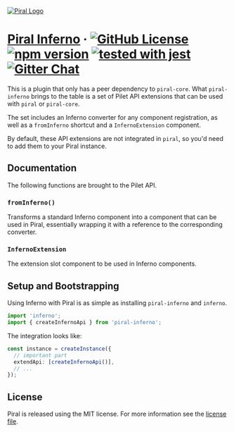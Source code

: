 [![Piral Logo](https://github.com/smapiot/piral/raw/master/docs/assets/logo.png)](https://piral.io)

# [Piral Inferno](https://piral.io) &middot; [![GitHub License](https://img.shields.io/badge/license-MIT-blue.svg)](https://github.com/smapiot/piral/blob/master/LICENSE) [![npm version](https://img.shields.io/npm/v/piral-inferno.svg?style=flat)](https://www.npmjs.com/package/piral-inferno) [![tested with jest](https://img.shields.io/badge/tested_with-jest-99424f.svg)](https://jestjs.io) [![Gitter Chat](https://badges.gitter.im/gitterHQ/gitter.png)](https://gitter.im/piral-io/community)

This is a plugin that only has a peer dependency to `piral-core`. What `piral-inferno` brings to the table is a set of Pilet API extensions that can be used with `piral` or `piral-core`.

The set includes an Inferno converter for any component registration, as well as a `fromInferno` shortcut and a `InfernoExtension` component.

By default, these API extensions are not integrated in `piral`, so you'd need to add them to your Piral instance.

## Documentation

The following functions are brought to the Pilet API.

### `fromInferno()`

Transforms a standard Inferno component into a component that can be used in Piral, essentially wrapping it with a reference to the corresponding converter.

### `InfernoExtension`

The extension slot component to be used in Inferno components.

## Setup and Bootstrapping

Using Inferno with Piral is as simple as installing `piral-inferno` and `inferno`.

```ts
import 'inferno';
import { createInfernoApi } from 'piral-inferno';
```

The integration looks like:

```ts
const instance = createInstance({
  // important part
  extendApi: [createInfernoApi()],
  // ...
});
```

## License

Piral is released using the MIT license. For more information see the [license file](./LICENSE).
